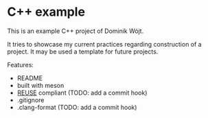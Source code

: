 <!--
SPDX-FileCopyrightText: 2024 Dominik Wójt <domin144@o2.pl>

SPDX-License-Identifier: Apache-2.0
-->

# C++ example

This is an example C++ project of Dominik Wójt.

It tries to showcase my current practices regarding construction of a project.
It may be used a template for future projects.

Features:
- README
- built with meson
- [REUSE](https://reuse.software) compliant (TODO: add a commit hook)
- .gitignore
- .clang-format (TODO: add a commit hook)